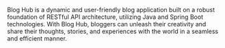 Blog Hub is a dynamic and user-friendly blog application built on a robust foundation of RESTful API architecture, utilizing Java and Spring Boot technologies. With Blog Hub, bloggers can unleash their creativity and share their thoughts, stories, and experiences with the world in a seamless and efficient manner.
